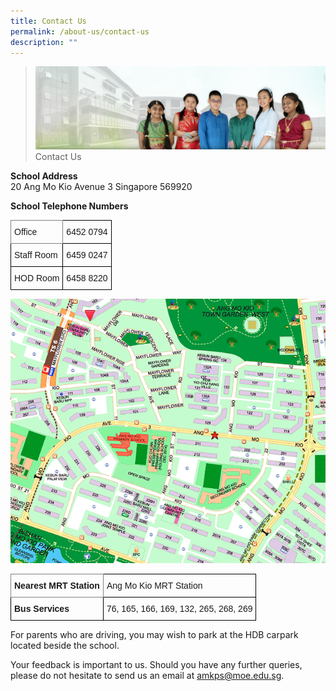```yaml
---
title: Contact Us
permalink: /about-us/contact-us
description: ""
---
```

>![](/images/About%20Us/banner2-with%20bg.jpg) 
>Contact Us
 
 
 **School Address**
 <br>20 Ang Mo Kio Avenue 3 Singapore 569920

**School Telephone Numbers**


<style type="text/css">
.tg  {border-collapse:collapse;border-spacing:0;}
.tg td{border-color:black;border-style:solid;border-width:1px;font-family:Arial, sans-serif;font-size:14px;
  overflow:hidden;padding:10px 5px;word-break:normal;}
.tg th{border-color:black;border-style:solid;border-width:1px;font-family:Arial, sans-serif;font-size:14px;
  font-weight:normal;overflow:hidden;padding:10px 5px;word-break:normal;}
.tg .tg-cly1{text-align:left;vertical-align:middle}
.tg .tg-0pky{border-color:inherit;text-align:left;vertical-align:top}
.tg .tg-0lax{text-align:left;vertical-align:top}
</style>
<table class="tg">
<thead>
  <tr>
    <th class="tg-0pky"><span style="font-weight:normal">Office </span></th>
    <th class="tg-0lax"><span style="font-weight:normal">6452 0794</span></th>
  </tr>
</thead>
<tbody>
  <tr>
    <td class="tg-cly1">Staff Room</td>
    <td class="tg-cly1">6459 0247</td>
  </tr>
  <tr>
    <td class="tg-cly1">HOD Room</td>
    <td class="tg-cly1">6458 8220</td>
  </tr>
</tbody>
</table>

![](/images/About%20Us/AMKPS%20Map.png)

<style type="text/css">
.tg  {border-collapse:collapse;border-spacing:0;}
.tg td{border-color:black;border-style:solid;border-width:1px;font-family:Arial, sans-serif;font-size:14px;
  overflow:hidden;padding:10px 5px;word-break:normal;}
.tg th{border-color:black;border-style:solid;border-width:1px;font-family:Arial, sans-serif;font-size:14px;
  font-weight:normal;overflow:hidden;padding:10px 5px;word-break:normal;}
.tg .tg-1wig{font-weight:bold;text-align:left;vertical-align:top}
.tg .tg-fymr{border-color:inherit;font-weight:bold;text-align:left;vertical-align:top}
.tg .tg-0lax{text-align:left;vertical-align:top}
</style>
<table class="tg">
<thead>
  <tr>
    <th class="tg-fymr">Nearest MRT Station</th>
    <th class="tg-0lax">Ang Mo Kio MRT Station</th>
  </tr>
</thead>
<tbody>
  <tr>
    <td class="tg-1wig">Bus Services</td>
    <td class="tg-0lax">76, 165, 166, 169, 132, 265, 268, 269</td>
  </tr>
</tbody>
</table>

For parents who are driving, you may wish to park at the HDB carpark located beside the school.

Your feedback is important to us. Should you have any further queries, please do not hesitate to send us an email at amkps@moe.edu.sg.
